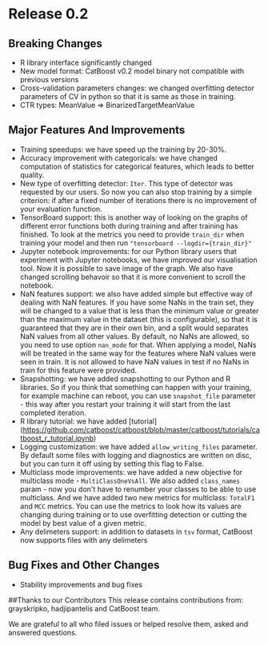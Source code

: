# Release 0.2

## Breaking Changes
* R library interface significantly changed
* New model format: CatBoost v0.2 model binary not compatible with previous versions
* Cross-validation parameters changes: we changed overfitting detector parameters of CV in python so that it is same as those in training.
* CTR types: MeanValue => BinarizedTargetMeanValue

## Major Features And Improvements
* Training speedups: we have speed up the training by 20-30%.
* Accuracy improvement with categoricals: we have changed computation of statistics for categorical features, which leads to better quality.
* New type of overfitting detector: `Iter`. This type of detector was requested by our users. So now you can also stop training by a simple criterion: if after a fixed number of iterations there is no improvement of your evaluation function.
* TensorBoard support: this is another way of looking on the graphs of different error functions both during training and after training has finished. To look at the metrics you need to provide `train_dir` when training your model and then run `"tensorboard --logdir={train_dir}"`
* Jupyter notebook improvements: for our Python library users that experiment with Jupyter notebooks, we have improved our visualisation tool. Now it is possible to save image of the graph. We also have changed scrolling behavoir so that it is more convenient to scroll the notebook.
* NaN features support: we also have added simple but effective way of dealing with NaN features. If you have some NaNs in the train set, they will be changed to a value that is less than the minimum value or greater than the maximum value in the dataset (this is configurable), so that it is guaranteed that they are in their own bin, and a split would separates NaN values from all other values. By default, no NaNs are allowed, so you need to use option `nan_mode` for that. When applying a model, NaNs will be treated in the same way for the features where NaN values were seen in train. It is not allowed to have NaN values in test if no NaNs in train for this feature were provided.
* Snapshotting: we have added snapshotting to our Python and R libraries. So if you think that something can happen with your training, for example machine can reboot, you can use `snapshot_file` parameter - this way after you restart your training it will start from the last completed iteration.
* R library tutorial: we have added [tutorial] (https://github.com/catboost/catboost/blob/master/catboost/tutorials/catboost_r_tutorial.ipynb)
* Logging customization: we have added `allow_writing_files` parameter. By default some files with logging and diagnostics are written on disc, but you can turn it off using by setting this flag to False.
* Multiclass mode improvements: we have added a new objective for multiclass mode - `MultiClassOneVsAll`. We also added `class_names` param - now you don't have to renumber your classes to be able to use multiclass. And we have added two new metrics for multiclass: `TotalF1` and `MCC` metrics.
You can use the metrics to look how its values are changing during training or to use overfitting detection or cutting the model by best value of a given metric.
* Any delimeters support: in addition to datasets in `tsv` format, CatBoost now supports files with any delimeters

## Bug Fixes and Other Changes
* Stability improvements and bug fixes

##Thanks to our Contributors
This release contains contributions from: grayskripko, hadjipantelis and CatBoost team.

We are grateful to all who filed issues or helped resolve them, asked and answered questions.